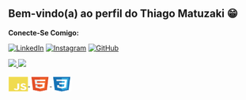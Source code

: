 ## Bem-vindo(a) ao perfil do Thiago Matuzaki 😁
**Conecte-Se Comigo:**  

[![LinkedIn](https://img.shields.io/badge/LinkedIn-0077B5?style=for-the-badge&logo=linkedin&logoColor=white)](https://www.linkedin.com/in/thiago-yuri-ab6316221/)
[![Instagram](https://img.shields.io/badge/Instagram-E4405F?style=for-the-badge&logo=instagram&logoColor=white)](https://www.instagram.com/thiymatuzaki/)
[![GitHub](https://img.shields.io/badge/GitHub-181717?style=for-the-badge&logo=github&logoColor=white)](https://github.com/Thiago-Matuzaki)


<div>
   <a href="https://github.com/Thiago-Matuzaki">
   <img height="180em" src="https://github-readme-stats.vercel.app/api?username=Thiago-Matuzaki&show_icons=true&theme=tokyonight&include_all_commits=true&count_private=true"/>
   <img height="180em" src="https://github-readme-stats.vercel.app/api/top-langs/?username=Thiago-Matuzaki&layout=compact&langs_count=6&theme=tokyonight"/>
</div>
    
<div style="display: inline_block"><br>
  <img align="center" alt="Js" height="30" width="40" src="https://raw.githubusercontent.com/devicons/devicon/master/icons/javascript/javascript-plain.svg">
  <img align="center" alt="HTML" height="30" width="40" src="https://raw.githubusercontent.com/devicons/devicon/master/icons/html5/html5-original.svg">
  <img align="center" alt="CSS" height="30" width="40" src="https://raw.githubusercontent.com/devicons/devicon/master/icons/css3/css3-original.svg">
</div>
 
